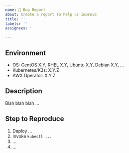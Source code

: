 ```yaml
---
name: 🐞 Bug Report
about: Create a report to help us improve
title: ''
labels: ''
assignees: ''

---
```


## Environment
<!-- K3s version can be checked by `k3s --version` command. -->

- OS: CentOS X.Y, RHEL X.Y, Ubuntu X.Y, Debian X.Y, ...
- Kubernetes/K3s: X.Y.Z
- AWX Operator: X.Y.Z

## Description
<!-- Describe the problem here. -->
<!-- It would be helpful if you could paste the logs and/or command output. -->

Blah blah blah ...

## Step to Reproduce
<!-- Describe the steps to reproduce the problem or the operation you performed. -->

1. Deploy ...
2. Invoke `kubectl ...`
3. ...
4. ...
